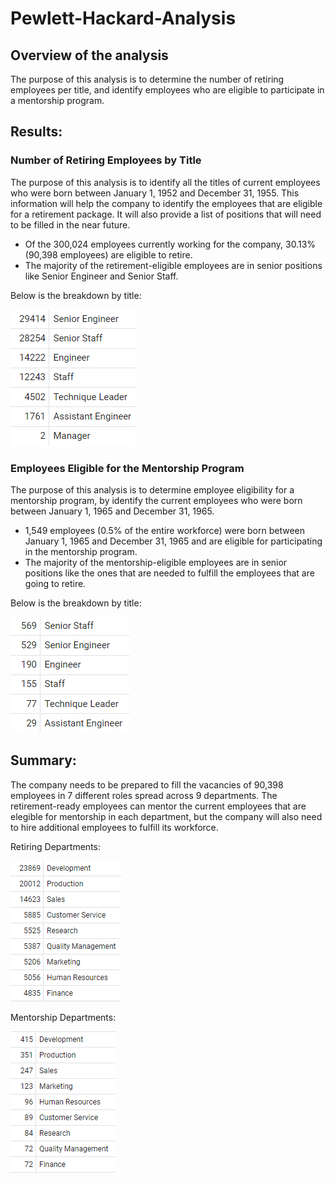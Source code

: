 # Pewlett-Hackard-Analysis


## Overview of the analysis
The purpose of this analysis is to determine the number of retiring employees per title, and identify employees who are eligible to participate in a mentorship program.


## Results:


### Number of Retiring Employees by Title

The purpose of this analysis is to identify all the titles of current employees who were born between January 1, 1952 and December 31, 1955. This information will help the company to identify the employees that are eligible for a retirement package. It will also provide a list of positions that will need to be filled in the near future.

- Of the 300,024 employees currently working for the company, 30.13% (90,398 employees) are eligible to retire. 
- The majority of the retirement-eligible employees are in senior positions like Senior Engineer and Senior Staff.

Below is the breakdown by title:

![retiring_titles.PNG](Images/retiring_titles.PNG)



### Employees Eligible for the Mentorship Program

The purpose of this analysis is to determine employee eligibility for a mentorship program, by identify the current employees who were born between January 1, 1965 and December 31, 1965.

- 1,549 employees (0.5% of the entire workforce) were born between January 1, 1965 and December 31, 1965 and are eligible for participating in the mentorship program.
- The majority of the mentorship-eligible employees are in senior positions like the ones that are needed to fulfill the employees that are going to retire.

Below is the breakdown by title:

![mentorship_titles.PNG](Images/mentorship_titles.PNG)


## Summary:

The company needs to be prepared to fill the vacancies of 90,398 employees in 7 different roles spread across 9 departments. The retirement-ready employees can mentor the current employees that are elegible for mentorship in each department, but the company will also need to hire additional employees to fulfill its workforce.

Retiring Departments:

![retiring_titles.PNG](Images/retiring_depts.PNG)

Mentorship Departments:

![mentorship_depts.PNG](Images/mentorship_depts.PNG)